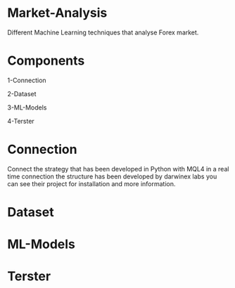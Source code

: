 # Market-Analysis
Different Machine Learning techniques that analyse Forex market.

# Components

1-Connection

2-Dataset

3-ML-Models

4-Terster


# Connection

Connect the strategy that has been developed in Python with MQL4 in a real time connection the structure has been developed by darwinex labs you can see their project for installation and more information.

# Dataset

# ML-Models

# Terster
